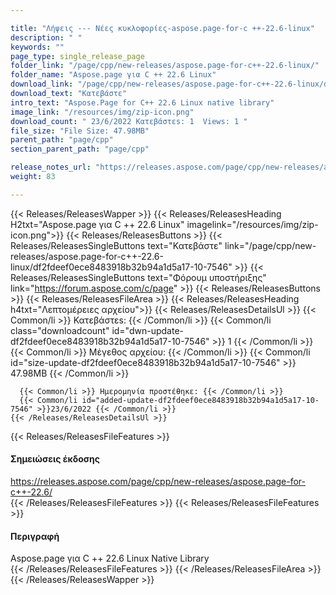```yaml
---

title: "Λήψεις --- Νέες κυκλοφορίες-aspose.page-for-c ++-22.6-linux"
description: " "
keywords: ""
page_type: single_release_page
folder_link: "/page/cpp/new-releases/aspose.page-for-c++-22.6-linux/"
folder_name: "Aspose.page για C ++ 22.6 Linux"
download_link: "/page/cpp/new-releases/aspose.page-for-c++-22.6-linux/df2fdeef0ece8483918b32b94a1d5a17-10-7546"
download_text: "Κατεβάστε"
intro_text: "Aspose.Page for C++ 22.6 Linux native library"
image_link: "/resources/img/zip-icon.png"
download_count: " 23/6/2022 Κατεβάστεs: 1  Views: 1 "
file_size: "File Size: 47.98MB"
parent_path: "page/cpp"
section_parent_path: "page/cpp"

release_notes_url: "https://releases.aspose.com/page/cpp/new-releases/aspose.page-for-c++-22.6/"
weight: 83

---
```


{{< Releases/ReleasesWapper >}}
  {{< Releases/ReleasesHeading H2txt="Aspose.page για C ++ 22.6 Linux" imagelink="/resources/img/zip-icon.png">}}
  {{< Releases/ReleasesButtons >}}
    {{< Releases/ReleasesSingleButtons text="Κατεβάστε" link="/page/cpp/new-releases/aspose.page-for-c++-22.6-linux/df2fdeef0ece8483918b32b94a1d5a17-10-7546" >}}
    {{< Releases/ReleasesSingleButtons text="Φόρουμ υποστήριξης" link="https://forum.aspose.com/c/page" >}}
  {{< Releases/ReleasesButtons >}}
  {{< Releases/ReleasesFileArea >}}
    {{< Releases/ReleasesHeading h4txt="Λεπτομέρειες αρχείου">}}
    {{< Releases/ReleasesDetailsUl >}}
      {{< Common/li >}} Κατεβάστεs: {{< /Common/li >}}
      {{< Common/li class="downloadcount" id="dwn-update-df2fdeef0ece8483918b32b94a1d5a17-10-7546" >}} 1 {{< /Common/li >}}
      {{< Common/li >}} Μέγεθος αρχείου: {{< /Common/li >}}
      {{< Common/li id="size-update-df2fdeef0ece8483918b32b94a1d5a17-10-7546" >}} 47.98MB {{< /Common/li >}}

      {{< Common/li >}} Ημερομηνία προστέθηκε: {{< /Common/li >}}
      {{< Common/li id="added-update-df2fdeef0ece8483918b32b94a1d5a17-10-7546" >}}23/6/2022 {{< /Common/li >}}
    {{< /Releases/ReleasesDetailsUl >}}

  {{< Releases/ReleasesFileFeatures >}}
      <h4>Σημειώσεις έκδοσης</h4><div><a href='https://releases.aspose.com/page/cpp/new-releases/aspose.page-for-c++-22.6/'>https://releases.aspose.com/page/cpp/new-releases/aspose.page-for-c++-22.6/</a></div>
  {{< /Releases/ReleasesFileFeatures >}}
  {{< Releases/ReleasesFileFeatures >}}
      <h4>Περιγραφή</h4><div class="HTMLDescription">Aspose.page για C ++ 22.6 Linux Native Library</div>
  {{< /Releases/ReleasesFileFeatures >}}
 {{< /Releases/ReleasesFileArea >}}
{{< /Releases/ReleasesWapper >}}


